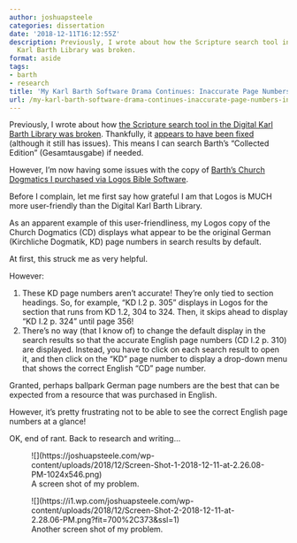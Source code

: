 ```yaml
---
author: joshuapsteele
categories: dissertation
date: '2018-12-11T16:12:55Z'
description: Previously, I wrote about how the Scripture search tool in the Digital
  Karl Barth Library was broken.
format: aside
tags:
- barth
- research
title: 'My Karl Barth Software Drama Continues: Inaccurate Page Numbers in Logos'
url: /my-karl-barth-software-drama-continues-inaccurate-page-numbers-in-logos/
---
```


Previously, I wrote about how [the Scripture search tool in the Digital Karl Barth Library was broken](https://joshuapsteele.com/whats-gone-wrong-with-the-digital-karl-barth-library/). Thankfully, it [appears to have been fixed](https://joshuapsteele.com/update-you-can-now-search-for-bible-citations-in-the-digital-karl-barth-library-again/) (although it still has issues). This means I can search Barth’s “Collected Edition” (Gesamtausgabe) if needed.

However, I’m now having some issues with the copy of [Barth’s Church Dogmatics I purchased via Logos Bible Software](https://www.logos.com/product/5758/barths-church-dogmatics).

Before I complain, let me first say how grateful I am that Logos is MUCH more user-friendly than the Digital Karl Barth Library.

As an apparent example of this user-friendliness, my Logos copy of the Church Dogmatics (CD) displays what appear to be the original German (Kirchliche Dogmatik, KD) page numbers in search results by default.

At first, this struck me as very helpful.

However:

1. These KD page numbers aren’t accurate! They’re only tied to section headings. So, for example, “KD I.2 p. 305” displays in Logos for the section that runs from KD 1.2, 304 to 324. Then, it skips ahead to display “KD I.2 p. 324” until page 356!
2. There’s no way (that I know of) to change the default display in the search results so that the accurate English page numbers (CD I.2 p. 310) are displayed. Instead, you have to click on each search result to open it, and then click on the “KD” page number to display a drop-down menu that shows the correct English “CD” page number.

Granted, perhaps ballpark German page numbers are the best that can be expected from a resource that was purchased in English.

However, it’s pretty frustrating not to be able to see the correct English page numbers at a glance!

OK, end of rant. Back to research and writing…

<figure class="wp-block-image">![](https://joshuapsteele.com/wp-content/uploads/2018/12/Screen-Shot-1-2018-12-11-at-2.26.08-PM-1024x546.png)<figcaption>A screen shot of my problem.</figcaption></figure><figure class="wp-block-image">![](https://i1.wp.com/joshuapsteele.com/wp-content/uploads/2018/12/Screen-Shot-2-2018-12-11-at-2.28.06-PM.png?fit=700%2C373&ssl=1)<figcaption>Another screen shot of my problem.</figcaption></figure>